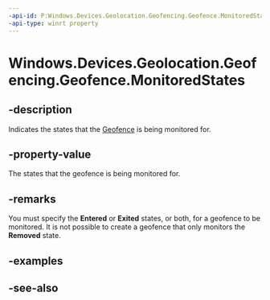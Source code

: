 ```yaml
---
-api-id: P:Windows.Devices.Geolocation.Geofencing.Geofence.MonitoredStates
-api-type: winrt property
---
```


<!-- Property syntax
public Windows.Devices.Geolocation.Geofencing.MonitoredGeofenceStates MonitoredStates { get; }
-->

# Windows.Devices.Geolocation.Geofencing.Geofence.MonitoredStates

## -description
Indicates the states that the [Geofence](geofence.md) is being monitored for.

## -property-value
The states that the geofence is being monitored for.

## -remarks
You must specify the **Entered** or **Exited** states, or both, for a geofence to be monitored. It is not possible to create a geofence that only monitors the **Removed** state.

## -examples

## -see-also
